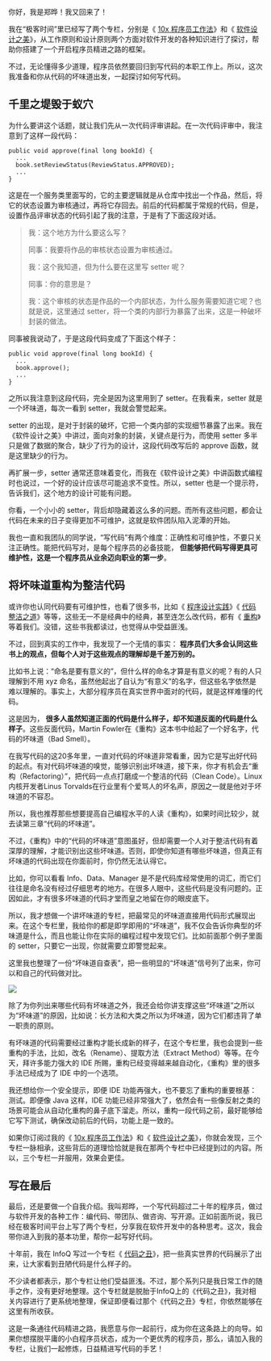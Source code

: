 你好，我是郑晔！我又回来了！

我在“极客时间”里已经写了两个专栏，分别是《 [10x 程序员工作法](https://time.geekbang.org/column/intro/100022301)》和《 [软件设计之美](https://time.geekbang.org/column/intro/100052601)》，从工作原则和设计原则两个方面对软件开发的各种知识进行了探讨，帮助你搭建了一个开启程序员精进之路的框架。

不过，无论懂得多少道理，程序员依然要回归到写代码的本职工作上。所以，这次我准备和你从代码的坏味道出发，一起探讨如何写代码。

## 千里之堤毁于蚁穴

为什么要讲这个话题，就让我们先从一次代码评审讲起。在一次代码评审中，我注意到了这样一段代码：

```
public void approve(final long bookId) {
  ...
  book.setReviewStatus(ReviewStatus.APPROVED);
  ...
}

```

这是在一个服务类里面写的，它的主要逻辑就是从仓库中找出一个作品，然后，将它的状态设置为审核通过，再将它存回去。前后的代码都属于常规的代码，但是，设置作品评审状态的代码引起了我的注意，于是有了下面这段对话。

> 我：这个地方为什么要这么写？
>
> 同事：我要将作品的审核状态设置为审核通过。
>
> 我：这个我知道，但为什么要在这里写 setter 呢？
>
> 同事：你的意思是？
>
> 我：这个审核的状态是作品的一个内部状态，为什么服务需要知道它呢？也就是说，这里通过 setter，将一个类的内部行为暴露了出来，这是一种破坏封装的做法。

同事被我说动了，于是这段代码变成了下面这个样子：

```
public void approve(final long bookId) {
  ...
  book.approve();
  ...
}

```

之所以我注意到这段代码，完全是因为这里用到了 setter。在我看来，setter 就是一个坏味道，每次一看到 setter，我就会警觉起来。

setter 的出现，是对于封装的破坏，它把一个类内部的实现细节暴露了出来。我在《软件设计之美》中讲过，面向对象的封装，关键点是行为，而使用 setter 多半只是做了数据的聚合，缺少了行为的设计，这段代码改写后的 approve 函数，就是这里缺少的行为。

再扩展一步，setter 通常还意味着变化，而我在《软件设计之美》中讲函数式编程时也说过，一个好的设计应该尽可能追求不变性。所以，setter 也是一个提示符，告诉我们，这个地方的设计可能有问题。

你看，一个小小的 setter，背后却隐藏着这么多的问题。而所有这些问题，都会让代码在未来的日子变得更加不可维护，这就是软件团队陷入泥潭的开始。

我也一直和我团队的同学说，“写代码”有两个维度：正确性和可维护性，不要只关注正确性。能把代码写对，是每个程序员的必备技能， **但能够把代码写得更具可维护性，这是一个程序员从业余迈向职业的第一步**。

## 将坏味道重构为整洁代码

或许你也认同代码要有可维护性，也看了很多书，比如《 [程序设计实践](https://book.douban.com/subject/1173548/)》《 [代码整洁之道](https://book.douban.com/subject/4199741/)》等等，这些无一不是经典中的经典，甚至连怎么改代码，都有《 [重构](https://book.douban.com/subject/30468597/)》等着我们。没错，这些书我都读过，也觉得从中受益匪浅。

不过，回到真实的工作中，我发现了一个无情的事实： **程序员们大多会认同这些书上的观点，但每个人对于这些观点的理解却是千差万别的。**

比如书上说：“命名是要有意义的”，但什么样的命名才算是有意义的呢？有的人只理解到不用 xyz 命名，虽然他起出了自认为“有意义”的名字，但这些名字依然是难以理解的。事实上，大部分程序员在真实世界中面对的代码，就是这样难懂的代码。

这是因为， **很多人虽然知道正面的代码是什么样子，却不知道反面的代码是什么样子**。这些反面代码，Martin Fowler在《重构》这本书中给起了一个好名字，代码的坏味道（Bad Smell）。

在我写代码的这20多年里，一直对代码的坏味道非常看重，因为它是写出好代码的起点。有对代码坏味道的嗅觉，能够识别出坏味道，接下来，你才有机会去“重构（Refactoring）”，把代码一点点打磨成一个整洁的代码（Clean Code）。Linux内核开发者Linus Torvalds在行业里有个爱骂人的坏名声，原因之一就是他对于坏味道的不容忍。

所以，我也推荐那些想要提高自己编程水平的人读《重构》，如果时间比较少，就去读第三章“代码的坏味道”。

不过，《重构》中的“代码的坏味道”意图虽好，但却需要一个人对于整洁代码有着深厚的理解，才能识别出这些坏味道。否则，即使你知道有哪些坏味道，但真正有坏味道的代码出现在你面前时，你仍然无法认得它。

比如，你可以看看 Info、Data、Manager 是不是代码库经常使用的词汇，而它们往往是命名没有经过仔细思考的地方。在很多人眼中，这些代码是没有问题的。正因如此，才有很多坏味道的代码才堂而皇之地留在你的眼皮底下。

所以，我才想做一个讲坏味道的专栏，把最常见的坏味道直接用代码形式展现出来。在这个专栏里，我给你的都是即学即用的“坏味道”，我不仅会告诉你典型的坏味道是什么，而且也能让你在实际的编程过程中发现它们。比如前面那个例子里面的 setter，只要它一出现，你就需要立即警觉起来。

这里我也整理了一份“坏味道自查表”，把一些明显的“坏味道”信号列了出来，你可以和自己的代码做对比。

![](https://static001.geekbang.org/resource/image/2e/f1/2e543283f04aa3706d60a7b1e0f257f1.jpg?wh=2284*3705)

除了为你列出来哪些代码有坏味道之外，我还会给你讲支撑这些“坏味道”之所以为“坏味道”的原因，比如说：长方法和大类之所以为坏味道，因为它们都违背了单一职责的原则。

有坏味道的代码需要经过重构才能长成新的样子，在这个专栏里，我也会提到一些重构的手法，比如，改名（Rename）、提取方法（Extract Method）等等。在今天，拜许多能力强大的 IDE 所赐，重构已经变得越来越自动化，《重构》里的很多手法已经成为了 IDE 中的一个选项。

我还想给你一个安全提示，即便 IDE 功能再强大，也不要忘了重构的重要根基：测试。即便像 Java 这样，IDE 功能已经非常强大了，依然会有一些像反射之类的场景可能会从自动化重构的鼻子底下溜走。所以，重构一段代码之前，最好能够给它写下测试，确保改动前后的代码，功能上是一致的。

如果你订阅过我的《 [10x 程序员工作法](https://time.geekbang.org/column/intro/100022301)》和《 [软件设计之美](https://time.geekbang.org/column/intro/100052601)》，你就会发现，三个专栏一脉相承，这些背后的道理恰恰就是我在那两个专栏中已经提到过的内容。所以，三个专栏一并服用，效果会更佳。

## 写在最后

最后，还是要做一个自我介绍。我叫郑晔，一个写代码超过二十年的程序员，做过与软件开发的各种工作：编代码、带团队、做咨询、写开源。正如前面所说，我已经在极客时间平台上写了两个专栏，分享我在软件开发中的各种思考。这次，我会带你进入到我的基本功里，帮你一起写好代码。

十年前，我在 InfoQ 写过一个专栏《 [代码之丑](https://www.infoq.cn/article/2010/11/ugly-code-0)》，把一些真实世界的代码展示了出来，让大家看到丑陋代码是什么样子的。

不少读者都表示，那个专栏让他们受益匪浅。不过，那个系列只是我日常工作的随手之作，没有更好地整理。这个专栏就是脱胎于InfoQ上的《代码之丑》，我对相关内容进行了更系统地整理，保证即便看过那个《代码之丑》专栏，你依然能够在这里有所收获。

这是一条通往代码精进之路，我愿意与你一起前行，成为你在这条路上的向导。如果你想摆脱平庸的小白程序员状态，成为一个更优秀的程序员，那么，请加入我的专栏，让我们一起修炼，日益精进写代码的手艺！